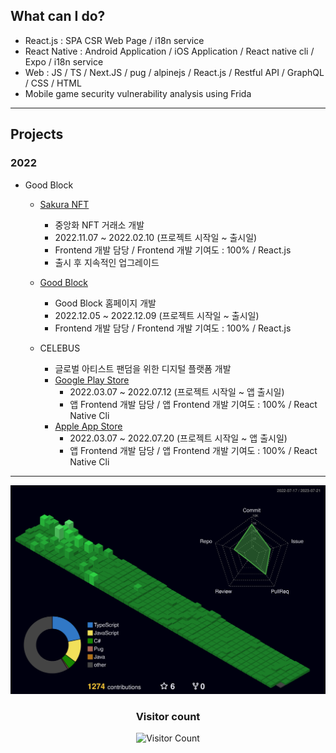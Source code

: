 <div>
  
## What can I do?  
- React.js : SPA CSR Web Page / i18n service
- React Native : Android Application / iOS Application / React native cli / Expo / i18n service
- Web : JS / TS / Next.JS / pug / alpinejs / React.js / Restful API / GraphQL / CSS / HTML  
- Mobile game security vulnerability analysis using Frida 

---
  
## Projects
### 2022
- Good Block
  - [Sakura NFT](https://sakuranft.io/)
    - 중앙화 NFT 거래소 개발
    - 2022.11.07 ~ 2022.02.10 (프로젝트 시작일 ~ 출시일)
    - Frontend 개발 담당 / Frontend 개발 기여도 : 100% / React.js
    - 출시 후 지속적인 업그레이드
  
  - [Good Block](https://www.good-block.com/)
    - Good Block 홈페이지 개발
    - 2022.12.05 ~ 2022.12.09 (프로젝트 시작일 ~ 출시일)
    - Frontend 개발 담당 / Frontend 개발 기여도 : 100% / React.js

  - CELEBUS
    - 글로벌 아티스트 팬덤을 위한 디지털 플랫폼 개발
    - [Google Play Store](https://play.google.com/store/apps/details?id=com.celebusapp)
      - 2022.03.07 ~ 2022.07.12 (프로젝트 시작일 ~ 앱 출시일)
      - 앱 Frontend 개발 담당 / 앱 Frontend 개발 기여도 : 100% / React Native Cli
    - [Apple App Store](https://apps.apple.com/kr/app/celebus/id6451138533)
      - 2022.03.07 ~ 2022.07.20 (프로젝트 시작일 ~ 앱 출시일)
      - 앱 Frontend 개발 담당 / 앱 Frontend 개발 기여도 : 100% / React Native Cli
  
---

<!--  
<table align="center">
<tr>
<td valign="top">
<img src ="https://github-readme-stats.vercel.app/api?username=KKingmo&show_icons=true&count_private=true&theme=merko&hide_border=true&bg_color=00000000&title_color=39d353&icon_color=006d32&locale=kr">
</td>
<td valign="top">
<img src ="https://github-readme-stats.vercel.app/api/top-langs/?username=KKingmo&layout=compact&hide_border=true&theme=merko&bg_color=00000000&title_color=39d353&langs_count=8">
</td>
</tr>
</table>

<br/>
-->

<div align="center">

![](./profile-3d-contrib/profile-night-green.svg)

<h3>Visitor count</h3>

![Visitor Count](https://profile-counter.glitch.me/kkingmo/count.svg)

</div>


</div>

<!--
[![Hits](https://hits.seeyoufarm.com/api/count/incr/badge.svg?url=https%3A%2F%2Fgithub.com%2FKKingmo%2Fhit-counter&count_bg=%23555555&title_bg=%23555555&icon=github.svg&icon_color=%23FFFFFF&title=Views&edge_flat=false)](https://hits.seeyoufarm.com)
-->

<!--
### Tech Stack
<p>
<img alt="Javascript" src="https://img.shields.io/badge/JavaScript-F7DF1E?style=flat-square&logo=JavaScript&logoColor=000080"/>
<img alt="TypeScript" src="https://img.shields.io/badge/TypeScript-3178C6?style=flat-square&logo=TypeScript&logoColor=white"/>
<img alt="React" src="https://img.shields.io/badge/React-61DAFB?style=flat-square&logo=React&logoColor=white"/>
<img alt="ReactNative" src="https://img.shields.io/badge/React Native-61DAFB?style=flat-square&logo=React&logoColor=white"/>
<img alt="Nextjs" src="https://img.shields.io/badge/Next.js-000000?style=flat-square&logo=Next.js&logoColor=white"/>
<img alt="GraphQL" src="https://img.shields.io/badge/GraphQL-E10098?style=flat-square&logo=GraphQL&logoColor=white"/>
<img alt="HTML5" src="https://img.shields.io/badge/HTML5-E34F26?style=flat-square&logo=html5&logoColor=white"/>
<img alt="CSS3" src="https://img.shields.io/badge/CSS3-1572B6?style=flat-square&logo=css3&logoColor=white"/>
<img alt="StyledComponents" src="https://img.shields.io/badge/styled components-DB7093?style=flat-square&logo=styled-components&logoColor=white"/>
<img alt="Python" src="https://img.shields.io/badge/Python-3776AB?style=flat-square&logo=python&logoColor=white"/> 
<img alt="Pug" src="https://img.shields.io/badge/pug-A86454?style=flat-square&logo=pug&logoColor=white"/>
<img alt="Markdown" src="https://img.shields.io/badge/Markdown-000000?style=flat-square&logo=markdown&logoColor=white"/>
<img alt="Axios" src="https://img.shields.io/badge/Axios-5A29E4?style=flat-square&logo=Axios&logoColor=white"/>
<img alt="Cypress" src="https://img.shields.io/badge/Cypress-17202C?style=flat-square&logo=Cypress&logoColor=white"/> 
<img alt="Jest" src="https://img.shields.io/badge/Jest-C21325?style=flat-square&logo=Jest&logoColor=white"/> 
<img alt="RTL" src="https://img.shields.io/badge/RTL-E9113B?style=flat-square&logo=RTL&logoColor=white"/> 
<img alt="MUI" src="https://img.shields.io/badge/MUI-007FFF?style=flat-square&logo=MUI&logoColor=white"/> 
<img alt="AntDesign" src="https://img.shields.io/badge/AntDesign-0170FE?style=flat-square&logo=ant-design&logoColor=white"/> 
<img alt="ApolloClient" src="https://img.shields.io/badge/ApolloClient-311C87?style=flat-square&logo=apollographql&logoColor=white"/>
<img alt="ReactHookForm" src="https://img.shields.io/badge/React Hook Form-EC5990?style=flat-square&logo=react-hook-form&logoColor=white"/> 
<img alt="Recoil" src="https://img.shields.io/badge/Recoil-3578E5?style=flat-square&logo=recoil&logoColor=white"/>
<img alt="Redux" src="https://img.shields.io/badge/redux-764ABC?style=flat-square&logo=redux&logoColor=white"/>
<img alt="I18next" src="https://img.shields.io/badge/i18next-26A69A?style=flat-square&logo=i18next&logoColor=white"/>
<img alt="TailwindCSS" src="https://img.shields.io/badge/Tailwind CSS-06B6D4?style=flat-square&logo=tailwind-css&logoColor=white"/>
<img alt="Alpinejs" src="https://img.shields.io/badge/Alpine.js-8BC0D0?style=flat-square&logo=Alpine.js&logoColor=white"/>
<img alt="ReactRouter" src="https://img.shields.io/badge/React Router-CA4245?style=flat-square&logo=react-router&logoColor=white"/>
<img alt="Swiper" src="https://img.shields.io/badge/Swiper-6332F6?style=flat-square&logo=swiper&logoColor=white"/>
<img alt="Frida" src="https://img.shields.io/badge/Frida-EF6456?style=flat-square&logo=frida&logoColor=white"/>
</p>
-->
